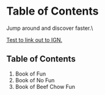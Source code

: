 # Table of Contents

Jump around and discover faster.\


[Test to link out to IGN.](https://www.ign.com/reviews)

## Table of Contents

1. Book of Fun
2. Book of No Fun
3. Book of Beef Chow Fun
